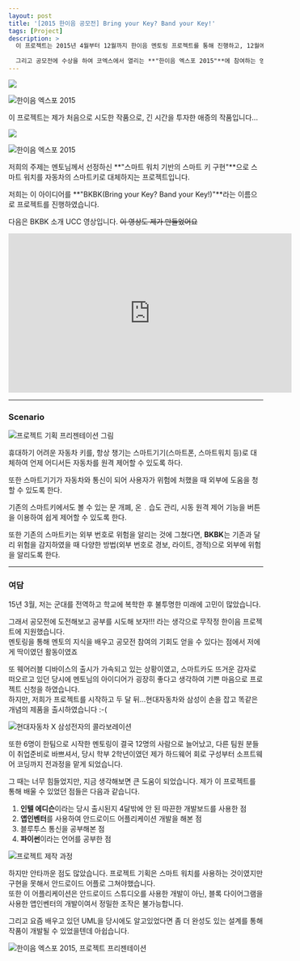 ```yaml
---
layout: post
title: '[2015 한이음 공모전] Bring your Key? Band your Key!'
tags: [Project]
description: >
  이 프로젝트는 2015년 4월부터 12월까지 한이음 멘토링 프로젝트를 통해 진행하고, 12월에 한이음 공모전에 나간 프로젝트입니다.  
  
  그리고 공모전에 수상을 하여 코엑스에서 열리는 **"한이음 엑스포 2015"**에 참여하는 영광을 받았습니다.
---
```


![](/public/img/project/haneium-1.jpg)  

![한이음 엑스포 2015](/public/img/project/haneium-2.jpg)  


이 프로젝트는 제가 처음으로 시도한 작품으로, 긴 시간을 투자한 애증의 작품입니다...  

![](/public/img/project/haneium-3.jpg)  

![한이음 엑스포 2015](/public/img/project/haneium-4.jpg)  


저희의 주제는 멘토님께서 선정하신 **"스마트 워치 기반의 스마트 키 구현"**으로 스마트 워치를 자동차의 스마트키로 대체하지는 프로젝트입니다.  

저희는 이 아이디어를 **"BKBK(Bring your Key? Band your Key!)"**라는 이름으로 프로젝트를 진행하였습니다.  

다음은 BKBK 소개 UCC 영상입니다. ~~이 영상도 제가 만들었어요~~  

<iframe width="560" height="315" src="https://www.youtube.com/embed/rTMsQeGkx3I" frameborder="0" allowfullscreen></iframe>  

***

### Scenario

![프로젝트 기획 프리젠테이션 그림](/public/img/project/haneium-5.jpg)  


휴대하기 어려운 자동차 키를, 항상 챙기는 스마트기기(스마트폰, 스마트워치 등)로 대체하여 언제 어디서든 자동차를 원격 제어할 수 있도록 하다.  

또한 스마트기기가 자동차와 통신이 되어 사용자가 위험에 처했을 때 외부에 도움을 청할 수 있도록 한다.  

기존의 스마트키에서도 볼 수 있는 문 개폐, 온﹒습도 관리, 시동 원격 제어 기능을 버튼을 이용하여 쉽게 제어할 수 있도록 한다.  

또한 기존의 스마트키는 외부 번호로 위험을 알리는 것에 그쳤다면, **BKBK**는 기존과 달리 위험을 감지하였을 때 다양한 방법(외부 번호로 경보, 라이트, 경적)으로 외부에 위험을 알리도록 한다.  

***

### 여담

15년 3월, 저는 군대를 전역하고 학교에 복학한 후 불투명한 미래에 고민이 많았습니다.  

그래서 공모전에 도전해보고 공부를 시도해 보자!!! 라는 생각으로 무작정 한이음 프로젝트에 지원했습니다.  
멘토링을 통해 멘토의 지식을 배우고 공모전 참여의 기회도 얻을 수 있다는 점에서 저에게 딱이였던 활동이였죠  

또 웨어러블 디바이스의 출시가 가속되고 있는 상황이였고, 스마트카도 뜨거운 감자로 떠오르고 있던 당시에 멘토님의 아이디어가 굉장히 좋다고 생각하여 기쁜 마음으로 프로젝트 신청을 하였습니다.  
하지만, 저희가 프로젝트를 시작하고 두 달 뒤...현대자동차와 삼성이 손을 잡고 똑같은 개념의 제품을 출시하였습니다 :-(

![현대자동차 X 삼성전자의 콜라보레이션](/public/img/project/haneium-6.jpg)  


또한 6명이 한팀으로 시작한 멘토링이 결국 12명의 사람으로 늘어났고, 다른 팀원 분들이 취업준비로 바쁘셔서, 당시 학부 2학년이였던 제가 하드웨어 회로 구성부터 소프트웨어 코딩까지 전과정을 맡게 되었습니다.  

그 때는 너무 힘들었지만, 지금 생각해보면 큰 도움이 되었습니다. 제가 이 프로젝트를 통해 배울 수 있었던 점들은 다음과 같습니다.  


1. **인텔 에디슨**이라는 당시 출시된지 4달밖에 안 된 따끈한 개발보드를 사용한 점
2. **앱인벤터**를 사용하여 안드로이드 어플리케이션 개발을 해본 점
3. 블루투스 통신을 공부해본 점
4. **파이썬**이라는 언어를 공부한 점


![프로젝트 제작 과정](/public/img/project/haneium-7.jpg)  


하지만 안타까운 점도 많았습니다. 프로젝트 기획은 스마트 워치를 사용하는 것이였지만 구현을 못해서 안드로이드 어플로 그쳐야했습니다.  
또한 이 어플리케이션은 안드로이드 스튜디오를 사용한 개발이 아닌, 블록 다이어그램을 사용한 앱인벤터의 개발이여서 정밀한 조작은 불가능합니다.  

그리고 요즘 배우고 있던 UML을 당시에도 알고있었다면 좀 더 완성도 있는 설계를 통해 작품이 개발될 수 있었을텐데 아쉽습니다.  


![한이음 엑스포 2015, 프로젝트 프리젠테이션](/public/img/project/haneium-8.jpg)  

